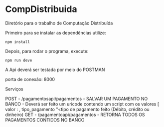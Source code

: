 # CompDistribuida
Diretório para o trabalho de Computação Distribuída

Primeiro para se instalar as dependências utilize: 

	npm install

Depois, para rodar o programa, execute: 

	npm run deve

A Api deverá ser testada por meio do POSTMAN


porta de conexão: 8000

Serviços

POST - /pagamentosapi/pagamentos - SALVAR UM PAGAMENTO NO BANCO - Deverá ser feito um uricode contendo um script com os valores [ valor : <valor desejado em double>, tipo_pagamento "<tipo de pagamento feito (Débito, crédito ou dinheiro)
GET - /pagamentoapi/pagamentos - RETORNA TODOS OS PAGAMENTOS CONTIDOS NO BANCO

